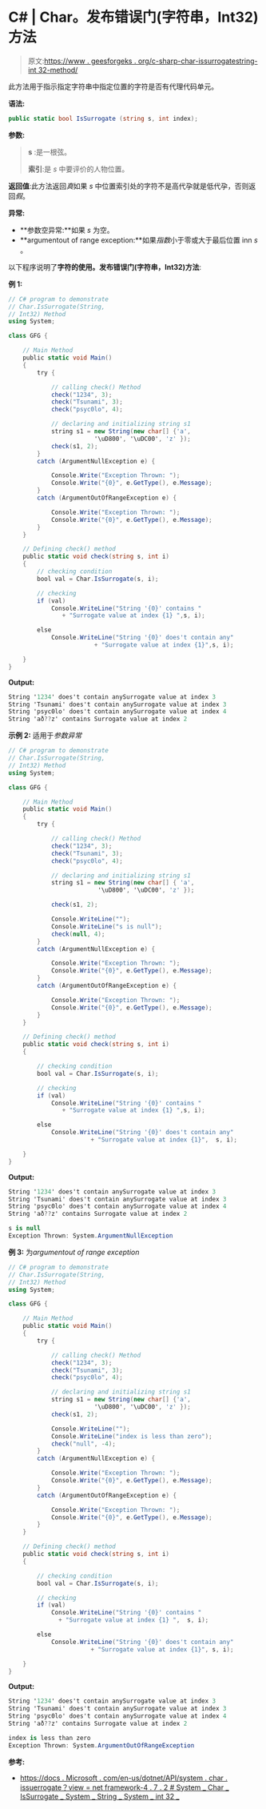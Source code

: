 # C# | Char。发布错误门(字符串，Int32)方法

> 原文:[https://www . geesforgeks . org/c-sharp-char-issurrogatestring-int 32-method/](https://www.geeksforgeeks.org/c-sharp-char-issurrogatestring-int32-method/)

此方法用于指示指定字符串中指定位置的字符是否有代理代码单元。

**语法:**

```cs
public static bool IsSurrogate (string s, int index);
```

**参数:**

> **s** :是一根弦。
> 
> **索引**:是 *s* 中要评价的人物位置。

**返回值**:此方法返回*真*如果 *s* 中位置索引处的字符不是高代孕就是低代孕，否则返回*假*。

**异常:**

*   **参数空异常:**如果 *s* 为空。
*   **argumentout of range exception:**如果*指数*小于零或大于最后位置 inn *s* 。

以下程序说明了**字符的使用。发布错误门(字符串，Int32)方法**:

**例 1:**

```cs
// C# program to demonstrate
// Char.IsSurrogate(String,
// Int32) Method
using System;

class GFG {

    // Main Method
    public static void Main()
    {
        try {

            // calling check() Method
            check("1234", 3);
            check("Tsunami", 3);
            check("psyc0lo", 4);

            // declaring and initializing string s1
            string s1 = new String(new char[] {'a',
                        '\uD800', '\uDC00', 'z' });
            check(s1, 2);
        }
        catch (ArgumentNullException e) {

            Console.Write("Exception Thrown: ");
            Console.Write("{0}", e.GetType(), e.Message);
        }
        catch (ArgumentOutOfRangeException e) {

            Console.Write("Exception Thrown: ");
            Console.Write("{0}", e.GetType(), e.Message);
        }
    }

    // Defining check() method
    public static void check(string s, int i)
    {
        // checking condition
        bool val = Char.IsSurrogate(s, i);

        // checking
        if (val)
            Console.WriteLine("String '{0}' contains "
               + "Surrogate value at index {1} ",s, i);

        else
            Console.WriteLine("String '{0}' does't contain any"
                        + "Surrogate value at index {1}",s, i);

    }
}
```

**Output:**

```cs
String '1234' does't contain anySurrogate value at index 3
String 'Tsunami' does't contain anySurrogate value at index 3
String 'psyc0lo' does't contain anySurrogate value at index 4
String 'að??z' contains Surrogate value at index 2

```

**示例 2:** 适用于*参数异常*

```cs
// C# program to demonstrate
// Char.IsSurrogate(String,
// Int32) Method
using System;

class GFG {

    // Main Method
    public static void Main()
    {
        try {

            // calling check() Method
            check("1234", 3);
            check("Tsunami", 3);
            check("psyc0lo", 4);

            // declaring and initializing string s1
            string s1 = new String(new char[] { 'a',
                         '\uD800', '\uDC00', 'z' });

            check(s1, 2);

            Console.WriteLine("");
            Console.WriteLine("s is null");
            check(null, 4);
        }
        catch (ArgumentNullException e) {

            Console.Write("Exception Thrown: ");
            Console.Write("{0}", e.GetType(), e.Message);
        }
        catch (ArgumentOutOfRangeException e) {

            Console.Write("Exception Thrown: ");
            Console.Write("{0}", e.GetType(), e.Message);
        }
    }

    // Defining check() method
    public static void check(string s, int i)
    {

        // checking condition
        bool val = Char.IsSurrogate(s, i);

        // checking
        if (val)
            Console.WriteLine("String '{0}' contains "
               + "Surrogate value at index {1} ",s, i);

        else
            Console.WriteLine("String '{0}' does't contain any"
                       + "Surrogate value at index {1}",  s, i);

    }
}
```

**Output:**

```cs
String '1234' does't contain anySurrogate value at index 3
String 'Tsunami' does't contain anySurrogate value at index 3
String 'psyc0lo' does't contain anySurrogate value at index 4
String 'að??z' contains Surrogate value at index 2 

s is null
Exception Thrown: System.ArgumentNullException

```

**例 3:** 为*argumentout of range exception*

```cs
// C# program to demonstrate
// Char.IsSurrogate(String,
// Int32) Method
using System;

class GFG {

    // Main Method
    public static void Main()
    {
        try {

            // calling check() Method
            check("1234", 3);
            check("Tsunami", 3);
            check("psyc0lo", 4);

            // declaring and initializing string s1
            string s1 = new String(new char[] {'a', 
                        '\uD800', '\uDC00', 'z' });
            check(s1, 2);

            Console.WriteLine("");
            Console.WriteLine("index is less than zero");
            check("null", -4);
        }
        catch (ArgumentNullException e) {

            Console.Write("Exception Thrown: ");
            Console.Write("{0}", e.GetType(), e.Message);
        }
        catch (ArgumentOutOfRangeException e) {

            Console.Write("Exception Thrown: ");
            Console.Write("{0}", e.GetType(), e.Message);
        }
    }

    // Defining check() method
    public static void check(string s, int i)
    {

        // checking condition
        bool val = Char.IsSurrogate(s, i);

        // checking
        if (val)
            Console.WriteLine("String '{0}' contains "
              + "Surrogate value at index {1} ",  s, i);

        else
            Console.WriteLine("String '{0}' does't contain any"
                       + "Surrogate value at index {1}", s, i);

    }
}
```

**Output:**

```cs
String '1234' does't contain anySurrogate value at index 3
String 'Tsunami' does't contain anySurrogate value at index 3
String 'psyc0lo' does't contain anySurrogate value at index 4
String 'að??z' contains Surrogate value at index 2 

index is less than zero
Exception Thrown: System.ArgumentOutOfRangeException

```

**参考:**

*   [https://docs . Microsoft . com/en-us/dotnet/API/system . char . issuerrogate？view = net framework-4 . 7 . 2 # System _ Char _ IsSurrogate _ System _ String _ System _ int 32 _](https://docs.microsoft.com/en-us/dotnet/api/system.char.issurrogate?view=netframework-4.7.2#System_Char_IsSurrogate_System_String_System_Int32_)